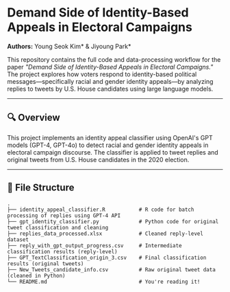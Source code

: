 # Demand Side of Identity-Based Appeals in Electoral Campaigns

**Authors:** Young Seok Kim* & Jiyoung Park*  

This repository contains the full code and data-processing workflow for the paper _"Demand Side of Identity-Based Appeals in Electoral Campaigns."_ The project explores how voters respond to identity-based political messages—specifically racial and gender identity appeals—by analyzing replies to tweets by U.S. House candidates using large language models.

---

## 🔍 Overview

This project implements an identity appeal classifier using OpenAI's GPT models (GPT-4, GPT-4o) to detect racial and gender identity appeals in electoral campaign discourse. The classifier is applied to tweet replies and original tweets from U.S. House candidates in the 2020 election.

---

## 📁 File Structure

```text
.
├── identity_appeal_classifier.R           # R code for batch processing of replies using GPT-4 API
├── gpt_identity_classifier.py             # Python code for original tweet classification and cleaning
├── replies_data_processed.xlsx            # Cleaned reply-level dataset
├── reply_with_gpt_output_progress.csv     # Intermediate classification results (reply-level)
├── GPT_TextClassification_origin_3.csv    # Final classification results (original tweets)
├── New_Tweets_candidate_info.csv          # Raw original tweet data (cleaned in Python)
└── README.md                              # You're reading it!
